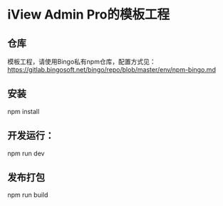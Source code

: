# iView Admin Pro的模板工程

## 仓库
模板工程，请使用Bingo私有npm仓库，配置方式见：https://gitlab.bingosoft.net/bingo/repo/blob/master/env/npm-bingo.md

## 安装 
npm install

## 开发运行：
npm run dev 

## 发布打包
npm run build


